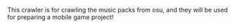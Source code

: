 This crawler is for crawling the music packs from osu,
and they will be used for preparing a mobile game project!
